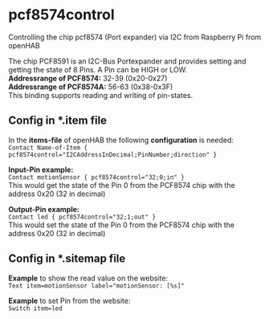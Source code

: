 # pcf8574control
Controlling the chip pcf8574 (Port expander) via I2C from Raspberry Pi from openHAB

The chip PCF8591 is an I2C-Bus Portexpander and provides setting and getting the state of 8 Pins. A Pin can be HIGH or LOW.<br>
**Addressrange of PCF8574:** 32-39 (0x20-0x27)<br>
**Addressrange of PCF8574A:** 56-63 (0x38-0x3F)<br>
This binding supports reading and writing of pin-states.

## Config in *.item file
In the **items-file** of openHAB the following <b>configuration</b> is needed:<br>
`Contact Name-of-Item { pcf8574control="I2CAddressInDecimal;PinNumber;direction" }`<br>

**Input-Pin example:**<br>
`Contact motionSensor { pcf8574control="32;0;in" }` <br>
This would get the state of the Pin 0 from the PCF8574 chip with the address 0x20 (32 in decimal)

**Output-Pin example:**<br>
`Contact led { pcf8574control="32;1;out" }`<br>
This would set the state of the Pin 0 from the PCF8574 chip with the address 0x20 (32 in decimal)

## Config in *.sitemap file
**Example** to show the read value on the website:<br>
`Text item=motionSensor label="motionSensor: [%s]"`<br>

**Example** to set Pin from the website:<br>
`Switch item=led`
